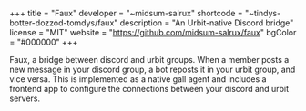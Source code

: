 +++
title = "Faux"
developer = "~midsum-salrux"
shortcode = "~tindys-botter-dozzod-tomdys/faux"
description = "An Urbit-native Discord bridge"
license = "MIT"
website = "https://github.com/midsum-salrux/faux"
bgColor = "#000000"
+++

Faux, a bridge between discord and urbit groups. When a member posts a new message in your discord group, a bot reposts it in your urbit group, and vice versa. This is implemented as a native gall agent and includes a frontend app to configure the connections between your discord and urbit servers.
